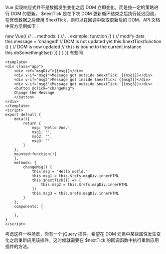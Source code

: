 

Vue 实现响应式并不是数据发生变化之后 DOM 立即变化，而是按一定的策略进行 DOM 的更新。
$nextTick 是在下次 DOM 更新循环结束之后执行延迟回调，在修改数据之后使用 $nextTick，则可以在回调中获取更新后的 DOM，API 文档中官方示例如下：

new Vue({
  // ...
  methods: {
    // ...
    example: function () {
      // modify data
      this.message = 'changed'
      // DOM is not updated yet
      this.$nextTick(function () {
        // DOM is now updated
        // `this` is bound to the current instance
        this.doSomethingElse()
      })
    }
  }
})
有些同
```vue
<template>
<div class="app">
	<div ref="msgDiv">{{msg}}</div>
	<div v-if="msg1">Message got outside $nextTick: {{msg1}}</div>
	<div v-if="msg2">Message got inside $nextTick: {{msg2}}</div>
	<div v-if="msg3">Message got outside $nextTick: {{msg3}}</div>
	<button @click="changeMsg">
	Change the Message
	</button>
</div>
</template>
<script>
export default {
	data(){
		return {
			msg: 'Hello Vue.',
			msg1: '',
			msg2: '',
			msg3: ''
		}
	},
	mounted:function(){
	},
	methods: {
		changeMsg() {
			this.msg = "Hello world."
			this.msg1 = this.$refs.msgDiv.innerHTML
			this.$nextTick(() => {
				this.msg2 = this.$refs.msgDiv.innerHTML
			})
			this.msg3 = this.$refs.msgDiv.innerHTML
		}
	},
	components: {

	},
}
</script>
```

考虑这样一种场景，你有一个 jQuery 插件，希望在 DOM 元素中某些属性发生变化之后重新应用该插件，这时候就需要在 $nextTick 的回调函数中执行重新应用插件的方法。




















